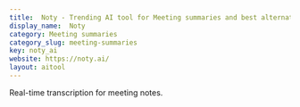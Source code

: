 ```yaml
---
title:  Noty - Trending AI tool for Meeting summaries and best alternatives
display_name:  Noty
category: Meeting summaries
category_slug: meeting-summaries
key: noty_ai
website: https://noty.ai/
layout: aitool
---
```


Real-time transcription for meeting notes.
